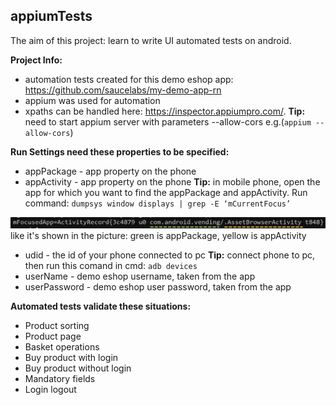 ## appiumTests
The aim of this project: learn to write UI automated tests on android. 

**Project Info:**
- automation tests created for this demo eshop app: https://github.com/saucelabs/my-demo-app-rn
- appium was used for automation
- xpaths can be handled here: https://inspector.appiumpro.com/. **Tip:** need to start appium server with parameters --allow-cors e.g.(`appium --allow-cors`)

**Run Settings need these properties to be specified:**
- appPackage - app property on the phone
- appActivity - app property on the phone
**Tip:** in mobile phone, open the app for which you want to find the appPackage and appActivity. Run command: `dumpsys window displays | grep -E ‘mCurrentFocus’`

![alt text](image.png)
like it's shown in the picture: green is appPackage, yellow is appActivity

- udid - the id of your phone connected to pc **Tip:** connect phone to pc, then run this comand in cmd: `adb devices`
- userName - demo eshop username, taken from the app
- userPassword - demo eshop user password, taken from the app

**Automated tests validate these situations:**
- Product sorting
- Product page
- Basket operations
- Buy product with login
- Buy product without login
- Mandatory fields
- Login logout



  
